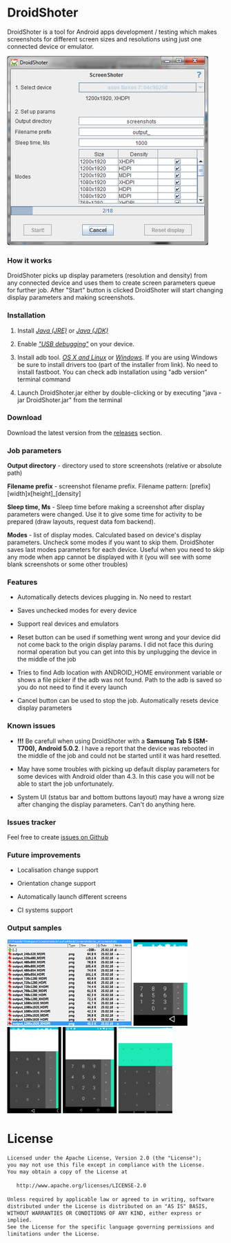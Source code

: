 DroidShoter
=================

DroidShoter is a tool for Android apps development / testing which makes screenshots for different screen sizes and resolutions using just one connected device or emulator.

![Main screen](readme_screenshots/DroidShoter.png "DroidShoter main screen")

### How it works

DroidShoter picks up display parameters (resolution and density) from any connected device and uses them to create screen parameters queue for further job. After "Start" button is clicked DroidShoter will start changing display parameters and making screenshots.

### Installation

1.  Install [*Java (JRE)*](http://www.oracle.com/technetwork/java/javase/downloads/index.html) or [*Java (JDK)*](http://www.oracle.com/technetwork/java/javase/downloads/jdk8-downloads-2133151.html)

2.  Enable [*"USB debugging"*](http://developer.android.com/tools/device.html#device-developer-options) on your device.

3.  Install adb tool. [*OS X and Linux*](http://forum.xda-developers.com/android/general/adb-fastboot-binaries-os-x-inclusive-t2941205) or [*Windows*](http://forum.xda-developers.com/showthread.php?p=48915118#post48915118). If you are using Windows be sure to install drivers too (part of the installer from link). No need to install fastboot. You can check adb installation using "adb version" terminal command

4.  Launch DroidShoter.jar either by double-clicking or by executing "java -jar DroidShoter.jar" from the terminal

### Download

Download the latest version from the [releases](https://github.com/vfarafonov/DroidShoter/releases/latest) section.

### Job parameters

**Output directory** - directory used to store screenshots (relative or absolute path)

**Filename prefix** - screenshot filename prefix. Filename pattern: \[prefix\]\[width\]x\[height\]\_\[density\]

**Sleep time, Ms** - Sleep time before making a screenshot after display parameters were changed. Use it to give some time for activity to be prepared (draw layouts, request data fom backend).

**Modes** - list of display modes. Calculated based on device's display parameters. Uncheck some modes if you want to skip them. DroidShoter saves last modes parameters for each device. Useful when you need to skip any mode when app cannot be displayed with it (you will see with some blank screenshots or some other troubles)

### Features

-   Automatically detects devices plugging in. No need to restart

-   Saves unchecked modes for every device

-   Support real devices and emulators

-   Reset button can be used if something went wrong and your device did not come back to the origin display params. I did not face this during normal operation but you can get into this by unplugging the device in the middle of the job

-   Tries to find Adb location with ANDROID\_HOME environment variable or shows a file picker if the adb was not found. Path to the adb is saved so you do not need to find it every launch

-   Cancel button can be used to stop the job. Automatically resets device display parameters

### Known issues

-   **!!!** Be carefull when using DroidShoter with a **Samsung Tab S (SM-T700), Android 5.0.2**. I have a report that the device was rebooted in the middle of the job and could not be started until it was hard resetted. 

-   May have some troubles with picking up default display parameters for some devices with Android older than 4.3. In this case you will not be able to start the job unfortunately.

-   System UI (status bar and bottom buttons layout) may have a wrong size after changing the display parameters. Can't do anything here.

### Issues tracker

Feel free to create [issues on Github](https://github.com/vfarafonov/DroidShoter/issues)

### Future improvements

-   Localisation change support

-   Orientation change support

-   Automatically launch different screens

-   CI systems support

### Output samples

<img src="readme_screenshots/Files.png" height="200">
<img src="readme_screenshots/output_320x480_MDPI.png" height="200">
<img src="readme_screenshots/output_480x854_MDPI.png" height="200">
<img src="readme_screenshots/output_720x1280_XHDPI.png" height="200">
<img src="readme_screenshots/output_1200x1920_MDPI.png" height="200">

License
=======

    Licensed under the Apache License, Version 2.0 (the "License");
    you may not use this file except in compliance with the License.
    You may obtain a copy of the License at

       http://www.apache.org/licenses/LICENSE-2.0

    Unless required by applicable law or agreed to in writing, software
    distributed under the License is distributed on an "AS IS" BASIS,
    WITHOUT WARRANTIES OR CONDITIONS OF ANY KIND, either express or implied.
    See the License for the specific language governing permissions and
    limitations under the License.
